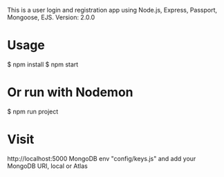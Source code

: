 This is a user login and registration app using Node.js, Express, Passport, Mongoose, EJS.
Version: 2.0.0

# Usage
$ npm install
$ npm start

# Or run with Nodemon
$ npm run project

# Visit 
http://localhost:5000
MongoDB
env "config/keys.js" and add your MongoDB URI, local or Atlas
